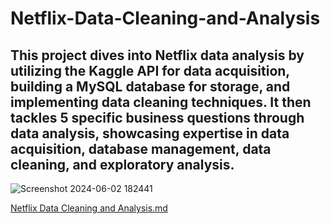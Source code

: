 # Netflix-Data-Cleaning-and-Analysis

## This project dives into Netflix data analysis by utilizing the Kaggle API for data acquisition, building a MySQL database for storage, and implementing data cleaning techniques. It then tackles 5 specific business questions through data analysis, showcasing expertise in data acquisition, database management, data cleaning, and exploratory analysis.
![Screenshot 2024-06-02 182441](https://github.com/PRANAV7389/Netflix-Data-Cleaning-and-Analysis/assets/110465335/900cfabc-3836-48aa-91eb-5a8426e1f8b3)

[Netflix Data Cleaning and Analysis.md](https://github.com/user-attachments/files/15525894/Netflix.Data.Cleaning.and.Analysis.md)
